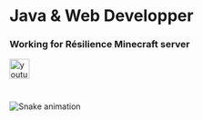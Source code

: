 <h1 align="left">Java & Web Developper</h1>
<h3 align="left">Working for Résilience Minecraft server</h3>



<div align="left">
  <a href="https://www.youtube.com/@nerkoy_vod" target="_blank">
    <img src="https://img.shields.io/static/v1?message=Youtube&logo=youtube&label=NerKoy%20-%20VOD&color=FF0000&logoColor=white&labelColor=&style=for-the-badge" height="35" alt="youtube logo"  />
  </a>
</div>

###

<br clear="both">

<img src="https://raw.githubusercontent.com/nerkoyy/nerkoyy/output/snake.svg" alt="Snake animation" />

###
